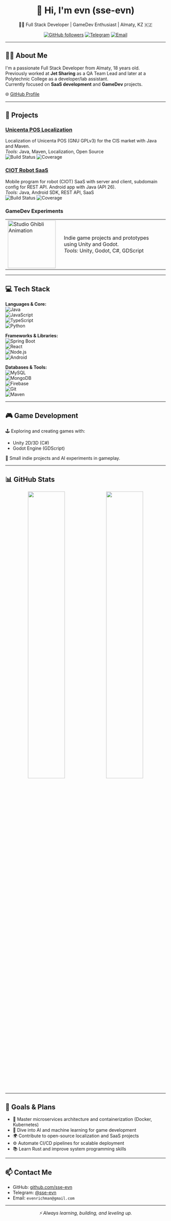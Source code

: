 <h1 align="center">👋 Hi, I'm evn (sse-evn)</h1>
<p align="center">🧑‍💻 Full Stack Developer | GameDev Enthusiast | Almaty, KZ 🇰🇿</p>
<p align="center">
  <a href="https://github.com/sse-evn"><img src="https://img.shields.io/github/followers/sse-evn?label=Follow&style=social" alt="GitHub followers"></a>
  <a href="https://t.me/sse-evn"><img src="https://img.shields.io/badge/Telegram-2CA5E0?style=flat&logo=telegram&logoColor=white" alt="Telegram"></a>
  <a href="mailto:evenrichman@gmail.com"><img src="https://img.shields.io/badge/Email-D14836?style=flat&logo=gmail&logoColor=white" alt="Email"></a>
</p>

---

## 👨‍💻 About Me

I'm a passionate Full Stack Developer from Almaty, 18 years old.  
Previously worked at **Jet Sharing** as a QA Team Lead and later at a Polytechnic College as a developer/lab assistant.  
Currently focused on **SaaS development** and **GameDev** projects.

🌐 [GitHub Profile](https://github.com/sse-evn)

---

## 🚀 Projects

### [Unicenta POS Localization](https://github.com/sse-evn/unicenta-pos-ru-.git)  
Localization of Unicenta POS (GNU GPLv3) for the CIS market with Java and Maven.  
*Tools:* Java, Maven, Localization, Open Source  
![Build Status](https://github.com/sse-evn/unicenta-pos-localization/workflows/CI/badge.svg) ![Coverage](https://img.shields.io/codecov/c/github/sse-evn/unicenta-pos-localization?style=flat)

### [CIOT Robot SaaS](https://github.com/sse-evn/ciot-robot-saas)  
Mobile program for robot (CIOT) SaaS with server and client, subdomain config for REST API. Android app with Java (API 26).  
*Tools:* Java, Android SDK, REST API, SaaS  
![Build Status](https://github.com/sse-evn/ciot-robot-saas/workflows/CI/badge.svg) ![Coverage](https://img.shields.io/codecov/c/github/sse-evn/ciot-robot-saas?style=flat)

### GameDev Experiments

<table>
  <tr>
    <td width="160">
      <img src="https://media.giphy.com/media/v1.Y2lkPTc5MGI3NjExaG53Mms4a3NramlyYXl5emNwZnprdnZsMXgxejY1NG1mdHQ2eWtwNyZlcD12MV9zdGlja2Vyc19zZWFyY2gmY3Q9cw/aSSUI8IAVH5vHWjOw7/giphy.gif" alt="Studio Ghibli Animation" width="150"/>
    </td>
    <td>
      Indie game projects and prototypes using Unity and Godot.<br>
      <em>Tools:</em> Unity, Godot, C#, GDScript  
    </td>
  </tr>
</table>

---

## 💻 Tech Stack

**Languages & Core:**  
![Java](https://img.shields.io/badge/Java-ED8B00?style=flat&logo=java&logoColor=white)  
![JavaScript](https://img.shields.io/badge/JavaScript-F7DF1E?style=flat&logo=javascript&logoColor=black)  
![TypeScript](https://img.shields.io/badge/TypeScript-3178C6?style=flat&logo=typescript&logoColor=white)  
![Python](https://img.shields.io/badge/Python-3776AB?style=flat&logo=python&logoColor=white)  

**Frameworks & Libraries:**  
![Spring Boot](https://img.shields.io/badge/Spring_Boot-6DB33F?style=flat&logo=spring-boot&logoColor=white)  
![React](https://img.shields.io/badge/React-20232A?style=flat&logo=react&logoColor=61DAFB)  
![Node.js](https://img.shields.io/badge/Node.js-339933?style=flat&logo=nodedotjs&logoColor=white)  
![Android](https://img.shields.io/badge/Android-3DDC84?style=flat&logo=android&logoColor=white)  

**Databases & Tools:**  
![MySQL](https://img.shields.io/badge/MySQL-4479A1?style=flat&logo=mysql&logoColor=white)  
![MongoDB](https://img.shields.io/badge/MongoDB-47A248?style=flat&logo=mongodb&logoColor=white)  
![Firebase](https://img.shields.io/badge/Firebase-FFCA28?style=flat&logo=firebase&logoColor=black)  
![Git](https://img.shields.io/badge/Git-F05032?style=flat&logo=git&logoColor=white)  
![Maven](https://img.shields.io/badge/Maven-C71A36?style=flat&logo=apachemaven&logoColor=white)  

---

## 🎮 Game Development

🕹️ Exploring and creating games with:  
- Unity 2D/3D (C#)  
- Godot Engine (GDScript)  

👾 Small indie projects and AI experiments in gameplay.

---

## 📊 GitHub Stats

<p align="center">
  <img src="https://github-readme-stats.vercel.app/api?username=sse-evn&show_icons=true&theme=tokyonight" width="48%" />
  <img src="https://github-readme-stats.vercel.app/api/top-langs/?username=sse-evn&layout=compact&theme=tokyonight" width="48%" />
</p>

---

## 🎯 Goals & Plans

- 🚀 Master microservices architecture and containerization (Docker, Kubernetes)  
- 🤖 Dive into AI and machine learning for game development  
- 🌍 Contribute to open-source localization and SaaS projects  
- ⚙️ Automate CI/CD pipelines for scalable deployment  
- 📚 Learn Rust and improve system programming skills  

---

## 📫 Contact Me

- GitHub: [github.com/sse-evn](https://github.com/sse-evn)  
- Telegram: [@sse-evn](https://t.me/sse-evn)  
- Email: `evenrichman@gmail.com`

---

<p align="center">  
  <em>⚡ Always learning, building, and leveling up.</em>  
</p>
